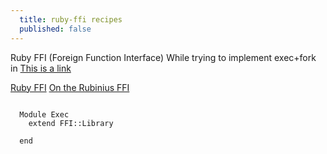 ```yaml
---
  title: ruby-ffi recipes
  published: false
---
```


Ruby FFI (Foreign Function Interface)
While trying to implement exec+fork in  [This is a link](http://somewhere.com/foo)


[Ruby FFI](http://kenai.com/projects/ruby-ffi)
[On the Rubinius FFI](http://lifegoo.pluskid.org/?p=370)



<pre><code class="ruby">
  Module Exec
    extend FFI::Library
    
  end
</code></pre>



